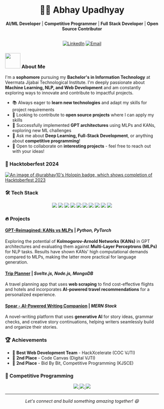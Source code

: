 <div align="center">
  <h1>👨‍💻 Abhay Upadhyay</h1>
  <div>
    <b>AI/ML Developer</b> | <b>Competitive Programmer</b> | <b>Full Stack Developer</b> | <b>Open Source Contributor</b>
  </div>
  <br>
  
  [![LinkedIn](https://img.shields.io/badge/-LinkedIn-blue?style=for-the-badge&logo=linkedin&logoColor=white&link=https://linkedin.com/in/hewhocodes247)](https://linkedin.com/in/hewhocodes247)
  [![Email](https://img.shields.io/badge/-Email-red?style=for-the-badge&logo=gmail&logoColor=white&link=mailto:hewhocodes247@gmail.com)](mailto:hewhocodes247@gmail.com)
</div>

### <img src="https://media.giphy.com/media/VgCDAzcKvsR6OM0uWg/giphy.gif" width="50"> About Me
I'm a **sophomore** pursuing my **Bachelor's in Information Technology** at Veermata Jijabai Technological Institute. I'm deeply passionate about **Machine Learning, NLP, and Web Development** and am constantly exploring ways to innovate and contribute to impactful projects.

- 📚 Always eager to **learn new technologies** and adapt my skills for project requirements
- 🤝 Looking to contribute to **open source projects** where I can apply my skills
- 🌱 Successfully implemented **GPT architectures** using MLPs and KANs, exploring new ML challenges
- 💬 Ask me about **Deep Learning, Full-Stack Development**, or anything about **competitive programming**!
- 👯 Open to collaborate on **interesting projects** - feel free to reach out with your ideas!

### 🎯 Hacktoberfest 2024
[![An image of @urabhay10's Holopin badge, which shows completion of Hacktoberfest 2023](https://holopin.me/urabhay10)](https://holopin.io/@urabhay10)

### 🛠️ Tech Stack
<p align="center">
  <img src="https://img.shields.io/badge/C++-00599C?style=for-the-badge&logo=c%2B%2B&logoColor=white"/>
  <img src="https://img.shields.io/badge/JavaScript-F7DF1E?style=for-the-badge&logo=javascript&logoColor=black"/>
  <img src="https://img.shields.io/badge/Python-3776AB?style=for-the-badge&logo=python&logoColor=white"/>
  <img src="https://img.shields.io/badge/React-61DAFB?style=for-the-badge&logo=react&logoColor=black"/>
  <img src="https://img.shields.io/badge/Node.js-339933?style=for-the-badge&logo=nodedotjs&logoColor=white"/>
  <img src="https://img.shields.io/badge/Express.js-000000?style=for-the-badge&logo=express&logoColor=white"/>
  <img src="https://img.shields.io/badge/Svelte-FF3E00?style=for-the-badge&logo=svelte&logoColor=white"/>
  <img src="https://img.shields.io/badge/PyTorch-EE4C2C?style=for-the-badge&logo=pytorch&logoColor=white"/>
  <img src="https://img.shields.io/badge/MongoDB-47A248?style=for-the-badge&logo=mongodb&logoColor=white"/>
  <img src="https://img.shields.io/badge/Git-F05032?style=for-the-badge&logo=git&logoColor=white"/>
</p>

### 🔥 Projects
#### [GPT-Reimagined: KANs vs MLPs](https://github.com/kavya-r30/GPT-Reimagined) | *Python, PyTorch*
Exploring the potential of **Kolmogorov-Arnold Networks (KANs)** in GPT architectures and evaluating them against **Multi-Layer Perceptrons (MLPs)** for NLP tasks. Results have shown KANs' high computational demands compared to MLPs, making the latter more practical for language generation.

#### [Trip Planner](https://github.com/vovw/travai) | *Svelte.js, Node.js, MongoDB*
A travel planning app that uses **web scraping** to find cost-effective flights and hotels and incorporates **AI-powered travel recommendations** for a personalized experience.

#### [Spear - AI-Powered Writing Companion](https://github.com/urabhay10/spear) | *MERN Stack*
A novel-writing platform that uses **generative AI** for story ideas, grammar checks, and creative story continuations, helping writers seamlessly build and organize their stories.

### 🏆 Achievements
- 🏅 **Best Web Development Team** - HackXcelerate (COC VJTI)
- 🥈 **2nd Place** - Code Canvas (Digital VJTI)
- 🥈 **2nd Place** - Bid By Bit, Competitive Programming (KJSCE)

### 🏅 Competitive Programming
<p align="center">
  <a href="https://codeforces.com/profile/hewhocodes">
    <img src="https://img.shields.io/badge/Expert-445f9d?style=for-the-badge&logo=codeforces&logoColor=white"/>
  </a>
  <a href="https://codechef.com/users/urabhay10">
    <img src="https://img.shields.io/badge/⭐⭐⭐⭐⭐-5B4638?style=for-the-badge&logo=codechef&logoColor=white"/>
  </a>
  <a href="https://leetcode.com/u/hewhocodes">
    <img src="https://img.shields.io/badge/Guardian-FFA116?style=for-the-badge&logo=leetcode&logoColor=black"/>
  </a>
</p>


<div align="center">
  
  ---
  <i>Let's connect and build something amazing together! 😄</i>
</div>

<!--
**urabhay10/urabhay10** is a ��� _special_ ✨ repository because its `README.md` (this file) appears on your GitHub profile.

Here are some ideas to get you started:

- 🔭 I’m currently working on ...
- 🌱 I’m currently learning ...
- 👯 I’m looking to collaborate on ...
- 🤔 I’m looking for help with ...
- 💬 Ask me about ...
- 📫 How to reach me: ...
- 😄 Pronouns: ...
- ⚡ Fun fact: ...
-->
